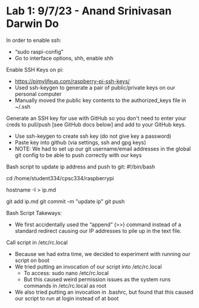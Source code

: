 <h1>Lab 1: 9/7/23 - Anand Srinivasan Darwin Do</h1>
In order to enable ssh:

* “sudo raspi-config”
* Go to interface options, shh, enable shh

Enable SSH Keys on pi:
* https://pimylifeup.com/raspberry-pi-ssh-keys/
* Used ssh-keygen to generate a pair of public/private keys on our personal computer
* Manually moved the public key contents to the authorized_keys file in ~/.ssh

Generate an SSH key for use with GitHub so you don't need to enter your creds to pull/push [see GitHub docs below] and add to your GitHub keys.
* Use ssh-keygen to create ssh key (do not give key a password)
* Paste key into github (via settings, ssh and gpg keys)
* NOTE: We had to set up our git username/email addresses in the global git config to be able to push correctly with our keys

Bash script to update ip address and push to git:
  #!/bin/bash

  cd /home/student334/cpsc334/raspberrypi

  hostname -I > ip.md

  git add ip.md
  git commit -m "update ip"
  git push

Bash Script Takeways:
* We first accidentally used the “append” (>>) command instead of a standard redirect causing our IP addresses to pile up in the text file.


Call script in /etc/rc.local
* Because we had extra time, we decided to experiment with running our script on boot
* We tried putting an invocation of our script into /etc/rc.local 
  * To access: sudo nano /etc/rc.local
  * But this caused weird permission issues as the system runs commands in /etc/rc.local as root
* We also tried putting an invocation in .bashrc, but found that this caused our script to run at login instead of at boot

